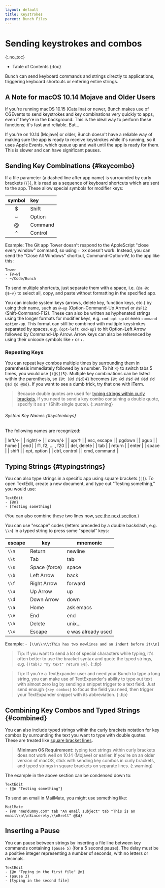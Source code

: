 ```yaml
---
layout: default
title: Keystrokes
parent: Bunch Files
---
```

# Sending keystrokes and combos
{:.no_toc}
    
* Table of Contents
{:toc}

Bunch can send keyboard commands and strings directly to applications, triggering keyboard shortcuts or entering entire strings.

## A Note for macOS 10.14 Mojave and Older Users

If you're running macOS 10.15 (Catalina) or newer, Bunch makes use of CGEvents to send keystrokes and key combinations very quickly to apps, even if they're in the background. This is the ideal way to perform these functions; it's fast and reliable. But...

If you're on 10.14 (Mojave) or older, Bunch doesn't have a reliable way of making sure the app is ready to receive keystrokes while it's running, so it uses Apple Events, which queue up and wait until the app is ready for them. This is slower and can have significant pauses.

## Sending Key Combinations {#keycombo}

If a file parameter (a dashed line after app name) is surrounded by curly brackets (`{}`), it is read as a sequence of keyboard shortcuts which are sent to the app. These allow special symbols for modifier keys:

| symbol   | key     |
| :------: | :---    |
| $        | Shift   |
| ~        | Option  |
| @        | Command |
| ^        | Control |


Example: The Git app Tower doesn't respond to the AppleScript "close every window" command, so using `- XX` doesn't work. Instead, you can send the "Close All Windows" shortcut, Command-Option-W, to the app like this:

    Tower
    - {@~w}
    - ~/Code/Bunch

To send multiple shortcuts, just separate them with a space, i.e. `{@a @c @$~v}` to select all, copy, and paste without formatting in the specified app.

You can include system keys (arrows, delete key, function keys, etc.) by using their name, such as `@~up` (Option-Command-Up Arrow) or `@$F12` (Shift-Command-F12). These can also be written as hyphenated strings using the longer formats for modifier keys, e.g. `cmd-opt-up` or even `command-option-up`. This format can still be combined with multiple keystrokes separated by spaces, e.g. `{opt-left cmd-up}` to hit Option-Left Arrow followed by Command-Up Arrow. Arrow keys can also be referenced by using their unicode symbols like `↑` or `↓`.

### Repeating Keys

You can repeat key combos multiple times by surrounding them in parenthesis immediately followed by a number. To hit `⌘}` to switch tabs 5 times, you would use `{(@$])5}`. Multiple key combinations can be listed within the parenthesis, so `{@t (@d @$d)4}` becomes `{@t @d @$d @d @$d @d @$d @d @$d}`. If you want to see a dumb trick, try that one with iTerm.

> Because double quotes are used for [typing strings within curly brackets](#combined), if you need to send a key combo containing a double quote, specify it as `$'` (Shift-single quote).
{:.warning}

###### System Key Names {#systemkeys}

The following names are recognized:

| left/&larr;       |
| right/&rarr;      |
| down/&darr;       |
| up/&uarr;         |
| esc, escape       |
| pgdown            |
| pgup              |
| home              |
| end               |
| f1, f2, ... , f20 |
| del, delete       |
| tab               |
| return            |
| enter             |
| space             |
| shift             |
| opt, option       |
| ctrl, control     |
| cmd, command      |

## Typing Strings {#typingstrings}

You can also type strings in a specific app using square brackets (`[]`). To open TextEdit, create a new document, and type out "Testing something," you would use:

```
TextEdit
- {@n}
- [Testing something]
```

(You can also combine these two lines now, [see the next section](#combined).)

You can use "escape" codes (letters preceded by a double backslash, e.g. `\\n`) in a typed string to press some "special" keys:

| escape |      key      |      mnemonic      |
|--------|---------------|--------------------|
| `\\n`  | Return        | newline            |
| `\\t`  | Tab           | tab                |
| `\\s`  | Space (force) | space              |
| `\\b`  | Left Arrow    | back               |
| `\\f`  | Right Arrow   | forward            |
| `\\u`  | Up Arrow      | up                 |
| `\\d`  | Down Arrow    | down               |
| `\\a`  | Home          | ask emacs          |
| `\\e`  | End           | end                |
| `\\h`  | Delete        | unix...            |
| `\\x`  | Escape        | e was already used |


Example: `- [\\n\\n\\tThis has two newlines and an indent before it\\n]`

> Tip: If you want to send a lot of special characters while typing, it's often better to use the bracket syntax and quote the typed strings, e.g. `{(tab)3 "my text" return @s}`.
{:.tip}

> Tip: If you're a TextExpander user and need your Bunch to type a long string, you can make use of TextExpander's ability to type out text with almost zero lag by sending a snippet trigger to a text field. Just send enough `{key combos}` to focus the field you need, then trigger your TextExpander snippet with its abbreviation.
{:.tip}

## Combining Key Combos and Typed Strings {#combined}

You can also include typed strings within the curly brackets notation for key combos by surrounding the text you want to type with double quotes. These are treated like [square bracket lines](#typingstrings).

> __Minimum OS Requirement:__ typing text strings within curly brackets does not work well on 10.14 (Mojave) or earlier. If you're on an older version of macOS, stick with sending key combos in curly brackets, and typed strings in square brackets on separate lines.
{:.warning}

The example in the above section can be condensed down to:

```
TextEdit
- {@n "Testing something"}
```

To send an email in MailMate, you might use something like:

```
MailMate
- {@n "me@dummy.com" tab "An email subject" tab "This is an email\\n\\nSincerely,\\nBrett" @$d}
```

## Inserting a Pause

You can pause between strings by inserting a file line between key commands containing `(pause 5)` (for a 5 second pause). The delay must be a positive integer representing a number of seconds, with no letters or decimals.

```
TextEdit
- {@n "Typing in the first file" @n}
- (pause 3)
- [typing in the second file]
```

